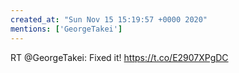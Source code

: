 ```yaml
---
created_at: "Sun Nov 15 15:19:57 +0000 2020"
mentions: ['GeorgeTakei']
---
```


RT @GeorgeTakei: Fixed it! https://t.co/E2907XPgDC